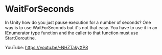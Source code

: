 # WaitForSeconds
In Unity how do you just pause execution for a number of seconds? One way is to use WaitForSeconds but it's not that easy. You have to use it in an IEnumerator type function and the caller to that function must use StartCoroutine. 

YouTube:   https://youtu.be/-NHZTakyXP8
